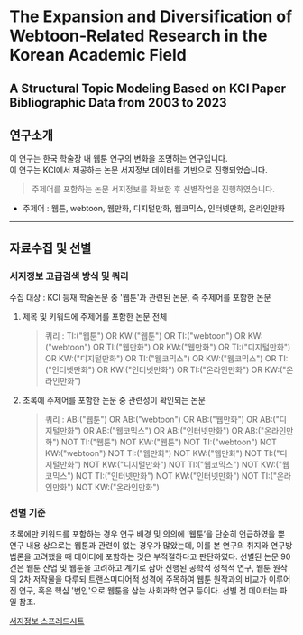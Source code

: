 # The Expansion and Diversification of Webtoon-Related Research in the Korean Academic Field
## A Structural Topic Modeling Based on KCI Paper Bibliographic Data from 2003 to 2023


## 연구소개
이 연구는 한국 학술장 내 웹툰 연구의 변화을 조명하는 연구입니다.  
이 연구는 KCI에서 제공하는 논문 서지정보 데이터를 기반으로 진행되었습니다.
> 주제어를 포함하는 논문 서지정보를 확보한 후 선별작업을 진행하였습니다.
- 주제어 : 웹툰, webtoon, 웹만화, 디지털만화, 웹코믹스, 인터넷만화, 온라인만화 
---
## 자료수집 및 선별
### 서지정보 고급검색 방식 및 쿼리
수집 대상 : KCI 등재 학술논문 중 '웹툰'과 관련된 논문, 즉 주제어를 포함한 논문
  1) 제목 및 키워드에 주제어를 포함한 논문 전체
       > 쿼리 : TI:("웹툰") OR KW:("웹툰") OR TI:("webtoon") OR KW:("webtoon") OR TI:("웹만화") OR KW:("웹만화") OR TI:("디지털만화") OR KW:("디지털만화") OR TI:("웹코믹스") OR KW:("웹코믹스") OR TI:("인터넷만화") OR KW:("인터넷만화") OR TI:("온라인만화") OR KW:("온라인만화")
  2) 초록에 주제어를 포함한 논문 중 관련성이 확인되는 논문
       > 쿼리 : AB:("웹툰") OR AB:("webtoon") OR AB:("웹만화") OR AB:("디지털만화") OR AB:("웹코믹스") OR AB:("인터넷만화") OR AB:("온라인만화") NOT TI:("웹툰") NOT KW:("웹툰") NOT TI:("webtoon") NOT KW:("webtoon") NOT TI:("웹만화") NOT KW:("웹만화") NOT TI:("디지털만화") NOT KW:("디지털만화") NOT TI:("웹코믹스") NOT KW:("웹코믹스") NOT TI:("인터넷만화") NOT KW:("인터넷만화") NOT TI:("온라인만화") NOT KW:("온라인만화")

### 선별 기준
초록에만 키워드를 포함하는 경우 연구 배경 및 의의에 ‘웹툰’을 단순히 언급하였을 뿐 연구 내용 상으로는 웹툰과 관련이 없는 경우가 많았는데, 이를 본 연구의 취지와 연구방법론을 고려했을 때 데이터에 포함하는 것은 부적절하다고 판단하였다. 
선별된 논문 90건은 웹툰 산업 및 웹툰을 고려하고 계기로 삼아 진행된 공학적 정책적 연구, 웹툰 원작의 2차 저작물을 다루되 트랜스미디어적 성격에 주목하여 웹툰 원작과의 비교가 이루어진 연구, 혹은 핵심 '변인'으로 웹툰을 삼는 사회과학 연구 등이다. 선별 전 데이터는 파일 참조.

[서지정보 스프레드시트](https://docs.google.com/spreadsheets/d/1zSQmuXPDgIP8dNm2F6_x3AtksZY_SFJlrrsa4rAMSuo/edit?usp=sharing)


